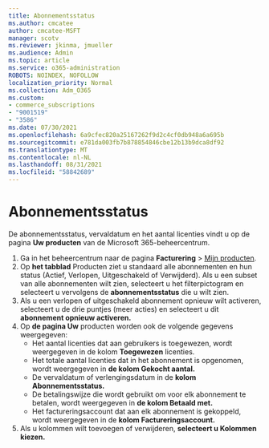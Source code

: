 ```yaml
---
title: Abonnementsstatus
ms.author: cmcatee
author: cmcatee-MSFT
manager: scotv
ms.reviewer: jkinma, jmueller
ms.audience: Admin
ms.topic: article
ms.service: o365-administration
ROBOTS: NOINDEX, NOFOLLOW
localization_priority: Normal
ms.collection: Adm_O365
ms.custom:
- commerce_subscriptions
- "9001519"
- "3586"
ms.date: 07/30/2021
ms.openlocfilehash: 6a9cfec820a25167262f9d2c4cf0db948a6a695b
ms.sourcegitcommit: e781da003fb7b878854846cbe12b13b9dca8df92
ms.translationtype: MT
ms.contentlocale: nl-NL
ms.lasthandoff: 08/31/2021
ms.locfileid: "58842689"
---
```

# <a name="subscription-status"></a>Abonnementsstatus

De abonnementsstatus, vervaldatum en het aantal licenties vindt u op de pagina **Uw producten** van de Microsoft 365-beheercentrum.

1. Ga in het beheercentrum naar de pagina **Facturering** > [Mijn producten](https://go.microsoft.com/fwlink/p/?linkid=842054).
2. Op **het tabblad** Producten ziet u standaard alle abonnementen en hun status (Actief, Verlopen, Uitgeschakeld of Verwijderd). Als u een subset van alle abonnementen wilt zien, selecteert u het filterpictogram en selecteert u vervolgens de **abonnementsstatus** die u wilt zien.
3. Als u een verlopen of uitgeschakeld abonnement opnieuw wilt activeren, selecteert u de drie puntjes (meer acties) en selecteert u dit **abonnement opnieuw activeren.**
4. Op **de pagina Uw** producten worden ook de volgende gegevens weergegeven:
    - Het aantal licenties dat aan gebruikers is toegewezen, wordt weergegeven in de kolom **Toegewezen** licenties.
    - Het totale aantal licenties dat in het abonnement is opgenomen, wordt weergegeven in **de kolom Gekocht aantal.**
    - De vervaldatum of verlengingsdatum in de **kolom Abonnementsstatus.**
    - De betalingswijze die wordt gebruikt om voor elk abonnement te betalen, wordt weergegeven in **de kolom Betaald met.**
    - Het factureringsaccount dat aan elk abonnement is gekoppeld, wordt weergegeven in de **kolom Factureringsaccount.**
5. Als u kolommen wilt toevoegen of verwijderen, **selecteert u Kolommen kiezen.**